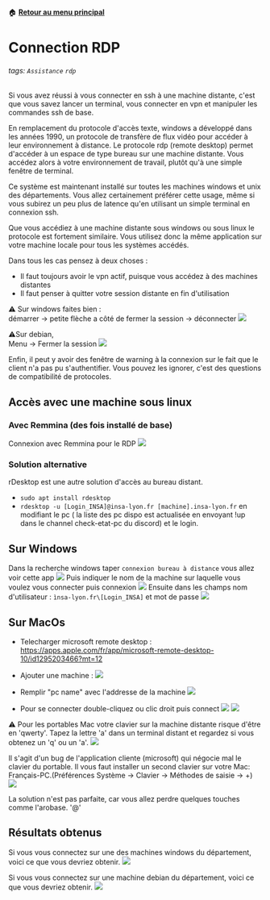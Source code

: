 :house: [**Retour au menu principal**](/TChelp)

# Connection RDP

###### tags: `Assistance` `rdp`

Si vous avez réussi à vous connecter en ssh à une machine distante, c'est que vous savez lancer un terminal, vous connecter en vpn et manipuler les commandes ssh de base.

En remplacement du protocole d'accès texte, windows a développé dans les années 1990, un protocole de transfère de flux vidéo pour accéder à leur environnement à distance. Le protocole rdp (remote desktop) permet d'accéder à un espace de type bureau sur une machine distante. Vous accédez alors à votre environnement de travail, plutôt qu'à une simple fenêtre de terminal.

Ce système est maintenant installé sur toutes les machines windows et unix des départements. Vous allez certainement préférer cette usage, même si vous subirez un peu plus de latence qu'en utilisant un simple terminal en connexion ssh.

Que vous accédiez à une machine distante sous windows ou sous linux le protocole est fortement similaire. Vous utilisez donc la même application sur votre machine locale pour tous les systèmes accédés.

Dans tous les cas pensez à deux choses :
- Il faut toujours avoir le vpn actif, puisque vous accédez à des machines distantes
- Il faut penser à quitter votre session distante en fin d'utilisation  

:warning: Sur windows faites bien :  
démarrer -> petite flèche a côté de fermer la session -> déconnecter
![](https://i.imgur.com/t47Nlkq.png)  

:warning:Sur debian,  
Menu -> Fermer la session
![](https://i.imgur.com/Op39150.png)

Enfin, il peut y avoir des fenêtre de warning à la connexion sur le fait que le client n'a pas pu s'authentifier. Vous pouvez les ignorer, c'est des questions de compatibilité de protocoles.

## Accès avec une machine sous linux
### Avec Remmina (des fois installé de base)
Connexion avec Remmina pour le RDP
![](https://i.imgur.com/7JjNInj.png)

### Solution alternative
rDesktop est une autre solution d'accès au bureau distant.

 - `sudo apt install rdesktop`
 - `rdesktop -u [Login_INSA]@insa-lyon.fr [machine].insa-lyon.fr` en modifiant le pc ( la liste des pc dispo est actualisée en envoyant !up dans le channel check-etat-pc du discord) et le login.

## Sur Windows
Dans la recherche windows taper ``connexion bureau à distance`` vous allez voir cette app
![](https://i.imgur.com/iUHYuN2.png)
Puis indiquer le nom de la machine sur laquelle vous voulez vous connecter puis connexion
![](https://i.imgur.com/Q85woEu.png)
Ensuite dans les champs nom d'utilisateur : ``ìnsa-lyon.fr\[Login_INSA]``
et mot de passe
![](https://i.imgur.com/cex5XGo.png)

## Sur MacOs
* Telecharger microsoft remote desktop :
https://apps.apple.com/fr/app/microsoft-remote-desktop-10/id1295203466?mt=12

* Ajouter une machine :
![](https://i.imgur.com/TqhUrsr.png)

* Remplir "pc name" avec l'addresse de la machine
![](https://i.imgur.com/HmKzCwK.png)

* Pour se connecter double-cliquez ou clic droit puis connect
![](https://i.imgur.com/Xz2AiLy.png)
![](https://i.imgur.com/YmHkpXV.png)

:warning: Pour les portables Mac votre clavier sur la machine distante risque d'être en 'qwerty'. Tapez la lettre 'a' dans un terminal distant et regardez si vous obtenez un 'q' ou un 'a'.
![](https://i.imgur.com/zLLVSAA.png)

Il s'agit d'un bug de l'application cliente (microsoft) qui négocie mal le clavier du portable. Il vous faut installer un second clavier sur votre Mac: Français-PC.(Préférences Système -> Clavier -> Méthodes de saisie -> +)
![](https://i.imgur.com/biPlYMu.png)

La solution n'est pas parfaite, car vous allez perdre quelques touches comme l'arobase. '@'

## Résultats obtenus
Si vous vous connectez sur une des machines windows du département, voici ce que vous devriez obtenir.
![](https://i.imgur.com/CdqUqXi.png)

Si vous vous connectez sur une machine debian du département, voici ce que vous devriez obtenir.
![](https://i.imgur.com/bDOFdrJ.png)
